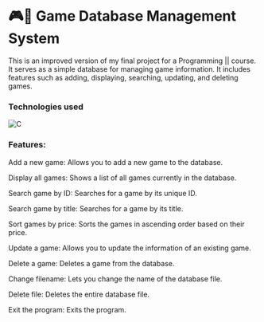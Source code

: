 # 🎮💾 Game Database Management System

This is an improved version of my final project for a Programming || course. It serves as a simple database for managing game information. 
It includes features such as adding, displaying, searching, updating, and deleting games. 

### Technologies used
![C](https://img.shields.io/badge/c-%2300599C.svg?style=for-the-badge&logo=c&logoColor=white)

### Features:
Add a new game: Allows you to add a new game to the database.

Display all games: Shows a list of all games currently in the database.

Search game by ID: Searches for a game by its unique ID.

Search game by title: Searches for a game by its title.

Sort games by price: Sorts the games in ascending order based on their price.

Update a game: Allows you to update the information of an existing game.

Delete a game: Deletes a game from the database.

Change filename: Lets you change the name of the database file.

Delete file: Deletes the entire database file.

Exit the program: Exits the program.
